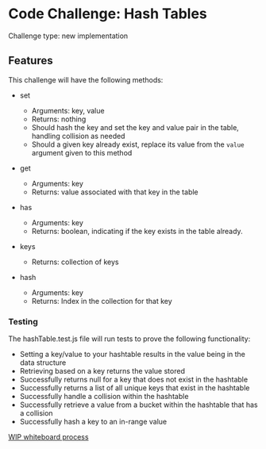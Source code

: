 # Code Challenge: Hash Tables

Challenge type: new implementation

## Features

This challenge will have the following methods:

- set

  - Arguments: key, value
  - Returns: nothing
  - Should hash the key and set the key and value pair in the table, handling collision as needed
  - Should a given key already exist, replace its value from the ```value``` argument given to this method

- get

  - Arguments: key
  - Returns: value associated with that key in the table

- has

  - Arguments: key
  - Returns: boolean, indicating if the key exists in the table already.

- keys

  - Returns: collection of keys

- hash

  - Arguments: key
  - Returns: Index in the collection for that key

### Testing

The hashTable.test.js file will run tests to prove the following functionality:

- Setting a key/value to your hashtable results in the value being in the data structure
- Retrieving based on a key returns the value stored
- Successfully returns null for a key that does not exist in the hashtable
- Successfully returns a list of all unique keys that exist in the hashtable
- Successfully handle a collision within the hashtable
- Successfully retrieve a value from a bucket within the hashtable that has a collision
- Successfully hash a key to an in-range value

[WIP whiteboard process](https://www.figma.com/file/pUGvCmgiC2CiZMq3FjHi1v/Hash-Tables?node-id=3-111&t=gSVU6LINVVvxGK5R-0)
